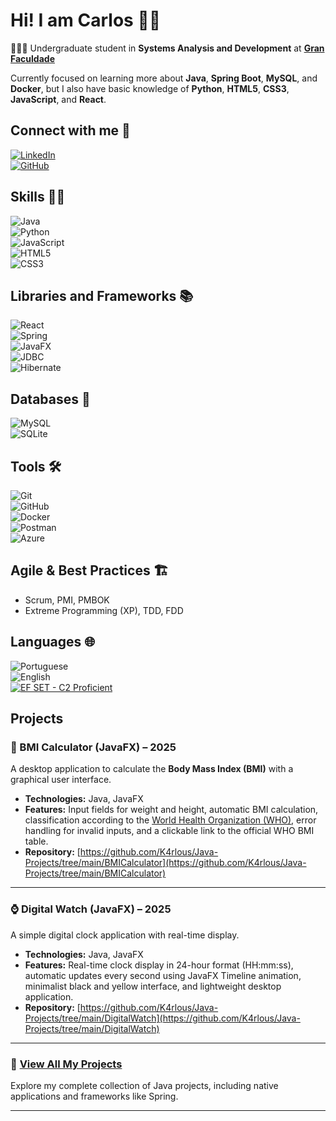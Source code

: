 # Hi! I am Carlos 👋🏻  
👨🏻‍🎓 Undergraduate student in **Systems Analysis and Development** at **[Gran Faculdade](https://faculdade.grancursosonline.com.br)**  

Currently focused on learning more about **Java**, **Spring Boot**, **MySQL**, and **Docker**, but I also have basic knowledge of **Python**, **HTML5**, **CSS3**, **JavaScript**, and **React**.

## Connect with me 📨  
[![LinkedIn](https://img.shields.io/badge/LinkedIn-0077B5?style=for-the-badge&logo=linkedin&logoColor=white)](https://www.linkedin.com/in/carlos-rocha17/)  
[![GitHub](https://img.shields.io/badge/GitHub-100000?style=for-the-badge&logo=github&logoColor=white)](https://github.com/K4rlous)  

## Skills 👍🏻  
![Java](https://img.shields.io/badge/java-%23ED8B00.svg?style=for-the-badge&logo=openjdk&logoColor=white)  
![Python](https://img.shields.io/badge/python-3670A0?style=for-the-badge&logo=python&logoColor=ffdd54)  
![JavaScript](https://img.shields.io/badge/JavaScript-F7DF1E?style=for-the-badge&logo=javascript&logoColor=black)  
![HTML5](https://img.shields.io/badge/HTML5-E34F26?style=for-the-badge&logo=html5&logoColor=white)  
![CSS3](https://img.shields.io/badge/CSS3-1572B6?style=for-the-badge&logo=css3&logoColor=white)  

## Libraries and Frameworks 📚  
![React](https://img.shields.io/badge/React-20232A?style=for-the-badge&logo=react&logoColor=61DAFB)  
![Spring](https://img.shields.io/badge/spring-%236DB33F.svg?style=for-the-badge&logo=spring&logoColor=white)  
![JavaFX](https://img.shields.io/badge/JavaFX-007396?style=for-the-badge)  
![JDBC](https://img.shields.io/badge/JDBC-Blue?style=for-the-badge)  
![Hibernate](https://img.shields.io/badge/Hibernate-593d91?style=for-the-badge)  


## Databases 🎲  
![MySQL](https://img.shields.io/badge/MySQL-00000F?style=for-the-badge&logo=mysql&logoColor=white)  
![SQLite](https://img.shields.io/badge/SQLite-07405E?style=for-the-badge&logo=sqlite&logoColor=white)  

## Tools 🛠️  
![Git](https://img.shields.io/badge/Git-F05032?style=for-the-badge&logo=git&logoColor=white)  
![GitHub](https://img.shields.io/badge/GitHub-100000?style=for-the-badge&logo=github&logoColor=white)  
![Docker](https://img.shields.io/badge/Docker-2496ED?style=for-the-badge&logo=docker&logoColor=white)  
![Postman](https://img.shields.io/badge/Postman-FF6C37?style=for-the-badge&logo=postman&logoColor=white)  
![Azure](https://img.shields.io/badge/Microsoft_Azure-0078D4?style=for-the-badge&logo=microsoftazure&logoColor=white)

## Agile & Best Practices 🏗️  
- Scrum, PMI, PMBOK  
- Extreme Programming (XP), TDD, FDD  

## Languages 🌐
![Portuguese](https://img.shields.io/badge/Portuguese-Native-green?style=for-the-badge&logo=translate&logoColor=white)  
![English](https://img.shields.io/badge/English-C2%20Proficient-blue?style=for-the-badge&logo=translate&logoColor=white)  
[![EF SET - C2 Proficient](https://img.shields.io/badge/EF%20SET-74%2F100%20(C2%20Proficient)-blue?style=for-the-badge&logo=ef&logoColor=white)](https://cert.efset.org/dj3QGc)

## Projects

### 🍔 BMI Calculator (JavaFX) – 2025
A desktop application to calculate the **Body Mass Index (BMI)** with a graphical user interface.  
- **Technologies:** Java, JavaFX  
- **Features:** Input fields for weight and height, automatic BMI calculation, classification according to the [World Health Organization (WHO)](https://www.who.int/news-room/fact-sheets/detail/obesity-and-overweight#BMI), error handling for invalid inputs, and a clickable link to the official WHO BMI table.  
- **Repository:** [https://github.com/K4rlous/Java-Projects/tree/main/BMICalculator](https://github.com/K4rlous/Java-Projects/tree/main/BMICalculator)

---

### ⌚ Digital Watch (JavaFX) – 2025
A simple digital clock application with real-time display.  
- **Technologies:** Java, JavaFX  
- **Features:** Real-time clock display in 24-hour format (HH:mm:ss), automatic updates every second using JavaFX Timeline animation, minimalist black and yellow interface, and lightweight desktop application.  
- **Repository:** [https://github.com/K4rlous/Java-Projects/tree/main/DigitalWatch](https://github.com/K4rlous/Java-Projects/tree/main/DigitalWatch)

---

### 📂 [View All My Projects](https://github.com/K4rlous/Java-Projects)
Explore my complete collection of Java projects, including native applications and frameworks like Spring.

---
